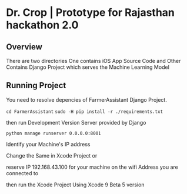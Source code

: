 # Dr. Crop | Prototype for Rajasthan hackathon 2.0

## Overview

There are two directories One contains iOS App Source Code and Other Contains Django Project which serves the Machine Learning Model

## Running Project

You need to resolve depencies of FarmerAssistant Django Project.

```cd FarmerAssistant```
```sudo -H pip install -r ./requirements.txt```

then run Development Version Server provided by Django

```python manage runserver 0.0.0.0:8001```

Identify your Machine's IP address 

Change the Same in Xcode Project or 

reserve IP 192.168.43.100 for your machine on the wifi Address you are connected to

then run the Xcode Project Using Xcode 9 Beta 5 version


